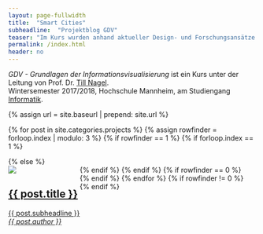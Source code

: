 ```yaml
---
layout: page-fullwidth
title:  "Smart Cities"
subheadline:  "Projektblog GDV"
teaser: "Im Kurs wurden anhand aktueller Design- und Forschungsansätze der Datenvisualisierung neue Konzepte entwickelt, um Menschen einen visuellen und greifbaren Zugang zur Stadt zu geben. Diese Seite stellt die von den Studierenden gestalteten Projekte vor."
permalink: /index.html
header: no
---
```

*GDV - Grundlagen der Informationsvisualisierung* ist ein Kurs unter der Leitung von Prof. Dr. [Till Nagel][1].<br/>Wintersemester 2017/2018, Hochschule Mannheim, am Studiengang [Informatik][2].
<!--more-->


{% assign url = site.baseurl | prepend: site.url %}

{% for post in site.categories.projects %}
{% assign rowfinder = forloop.index | modulo: 3 %}
{% if rowfinder == 1 %}
  {% if forloop.index == 1 %}
  <div class="row t60">
  {% else %}
  <div class="row">
  {% endif %}
{% endif %}
    <div class="medium-4 columns b30" style="float:left">
        <a href="{{ url }}{{ post.url }}">
        <img src="{{ site.urlimg }}/{{post.image.title}}" />
        <h2 class="font-size-h3 t10">{{ post.title }}</h2>
        <p>{{ post.subheadline }}<br/>
          <em>{{ post.author }}</em>
        </p>
        </a>
    </div>
{% if rowfinder == 0 %}
</div>
{% endif %}
{% endfor %}
{% if rowfinder != 0 %}
</div>
{% endif %}



[1]: http://services.informatik.hs-mannheim.de/~nagel/
[2]: http://www.informatik.hs-mannheim.de/
